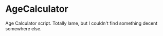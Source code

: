 AgeCalculator
=============

Age Calculator script. Totally lame, but I couldn't find something decent somewhere else.
